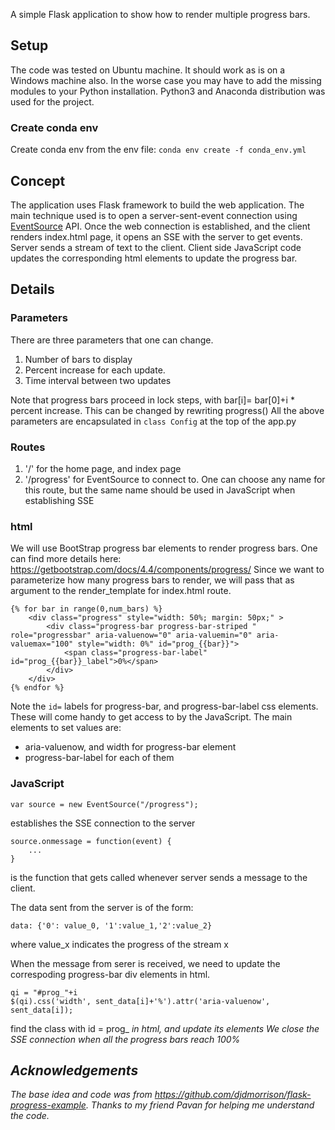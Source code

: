A simple Flask application to show how to render multiple progress bars. 

## Setup
The code was tested on Ubuntu machine. It should work as is on a Windows machine also. In the worse case you may have to add the missing modules to your Python installation.
Python3 and Anaconda distribution was used for the project.

### Create conda env
Create conda env from the env file:
` conda env create -f conda_env.yml `
## Concept
The application uses Flask framework to build the web application. The main technique used is to open a server-sent-event connection using [EventSource](https://developer.mozilla.org/en-US/docs/Web/API/EventSource) API. Once the web connection is established, and the client renders index.html page, it opens an SSE with the server to get events. Server sends a stream of text to the client. Client side JavaScript code updates the corresponding html elements to update the progress bar.

## Details

### Parameters
There are three parameters that one can change.
1. Number of bars to display
2. Percent increase for each update.
3. Time interval between two updates

Note that progress bars proceed in lock steps, with bar[i]= bar[0]+i * percent increase. This can be changed by rewriting progress()
All the above parameters are encapsulated in `class Config` at the top of the app.py

### Routes
1. '/' for the home page, and index page
2. '/progress' for EventSource to connect to. One can choose any name for this route, but the same name should be used in JavaScript when establishing SSE

### html
We will use BootStrap progress bar elements to render progress bars. One can find more details here:  https://getbootstrap.com/docs/4.4/components/progress/
Since we want to parameterize how many progress bars to render, we will pass that as argument to the render_template for index.html route.
```
{% for bar in range(0,num_bars) %}
    <div class="progress" style="width: 50%; margin: 50px;" >
        <div class="progress-bar progress-bar-striped " role="progressbar" aria-valuenow="0" aria-valuemin="0" aria-valuemax="100" style="width: 0%" id="prog_{{bar}}">
            <span class="progress-bar-label" id="prog_{{bar}}_label">0%</span>
        </div>
    </div>
{% endfor %}

```
Note the `id=` labels for progress-bar, and progress-bar-label css elements. These will come handy to get access to by the JavaScript.
The main elements to set values are:
- aria-valuenow, and width for progress-bar element
- progress-bar-label for each of them

### JavaScript
```
var source = new EventSource("/progress");
```
establishes the SSE connection to the server
```
source.onmessage = function(event) {
    ...
}
```
is the function that gets called whenever server sends a message to the client.

The data sent from the server is of the form:
```
data: {'0': value_0, '1':value_1,'2':value_2}
```
where value_x indicates the progress of the stream x

When the message from serer is received, we need to update the correspoding progress-bar div elements in html.
```
qi = "#prog_"+i
$(qi).css('width', sent_data[i]+'%').attr('aria-valuenow', sent_data[i]);
```
find the class with id = prog_<i> in html, and update its elements
We close the SSE connection when all the progress bars reach 100%

## Acknowledgements
The base idea and code was from https://github.com/djdmorrison/flask-progress-example.
Thanks to my friend Pavan for helping me understand the code.
